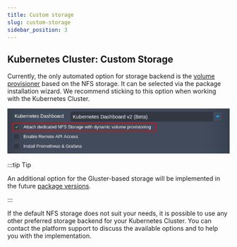 ```yaml
---
title: Custom storage
slug: custom-storage
sidebar_position: 3
---
```


## Kubernetes Cluster: Custom Storage

Currently, the only automated option for storage backend is the [volume provisioner](/docs/kubernetes-hosting/persistent-data/volume-provisioner) based on the NFS storage. It can be selected via the package installation wizard. We recommend sticking to this option when working with the Kubernetes Cluster.

<div style={{
    display:'flex',
    justifyContent: 'center',
    margin: '0 0 1rem 0'
}}>

![Locale Dropdown](./img/CustomStorage/01-kubernetes-cluster-add-nfs-storage.png)

</div>

:::tip Tip

An additional option for the Gluster-based storage will be implemented in the future [package versions](/docs/kubernetes-hosting/kubernetes-cluster/cluster-versions).

:::

If the default NFS storage does not suit your needs, it is possible to use any other preferred storage backend for your Kubernetes Cluster. You can contact the platform support to discuss the available options and to help you with the implementation.
